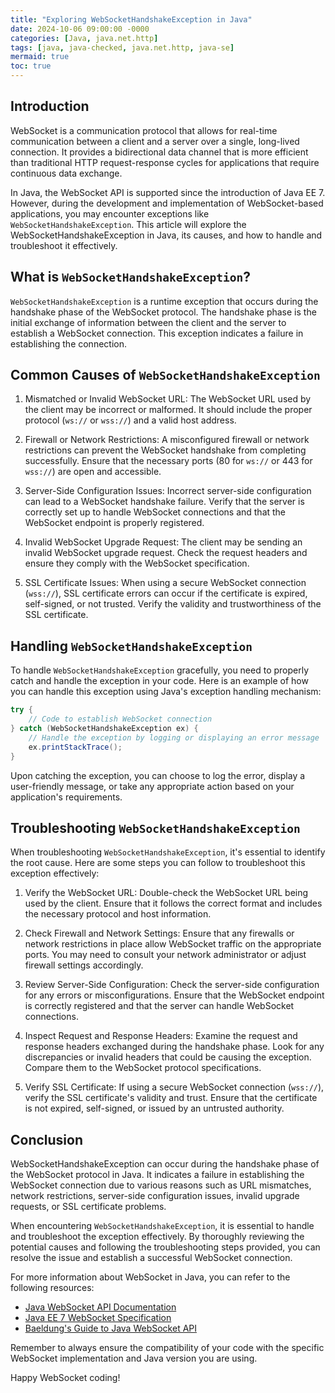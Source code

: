 ```yaml
---
title: "Exploring WebSocketHandshakeException in Java"
date: 2024-10-06 09:00:00 -0000
categories: [Java, java.net.http]
tags: [java, java-checked, java.net.http, java-se]
mermaid: true
toc: true
---
```



## Introduction
WebSocket is a communication protocol that allows for real-time communication between a client and a server over a single, long-lived connection. It provides a bidirectional data channel that is more efficient than traditional HTTP request-response cycles for applications that require continuous data exchange.

In Java, the WebSocket API is supported since the introduction of Java EE 7. However, during the development and implementation of WebSocket-based applications, you may encounter exceptions like `WebSocketHandshakeException`. This article will explore the WebSocketHandshakeException in Java, its causes, and how to handle and troubleshoot it effectively.

## What is `WebSocketHandshakeException`?
`WebSocketHandshakeException` is a runtime exception that occurs during the handshake phase of the WebSocket protocol. The handshake phase is the initial exchange of information between the client and the server to establish a WebSocket connection. This exception indicates a failure in establishing the connection.

## Common Causes of `WebSocketHandshakeException`
1. Mismatched or Invalid WebSocket URL:
   The WebSocket URL used by the client may be incorrect or malformed. It should include the proper protocol (`ws://` or `wss://`) and a valid host address.

2. Firewall or Network Restrictions:
   A misconfigured firewall or network restrictions can prevent the WebSocket handshake from completing successfully. Ensure that the necessary ports (80 for `ws://` or 443 for `wss://`) are open and accessible.

3. Server-Side Configuration Issues:
   Incorrect server-side configuration can lead to a WebSocket handshake failure. Verify that the server is correctly set up to handle WebSocket connections and that the WebSocket endpoint is properly registered.

4. Invalid WebSocket Upgrade Request:
   The client may be sending an invalid WebSocket upgrade request. Check the request headers and ensure they comply with the WebSocket specification.

5. SSL Certificate Issues:
   When using a secure WebSocket connection (`wss://`), SSL certificate errors can occur if the certificate is expired, self-signed, or not trusted. Verify the validity and trustworthiness of the SSL certificate.

## Handling `WebSocketHandshakeException`
To handle `WebSocketHandshakeException` gracefully, you need to properly catch and handle the exception in your code. Here is an example of how you can handle this exception using Java's exception handling mechanism:

```java
try {
    // Code to establish WebSocket connection
} catch (WebSocketHandshakeException ex) {
    // Handle the exception by logging or displaying an error message
    ex.printStackTrace();
}
```

Upon catching the exception, you can choose to log the error, display a user-friendly message, or take any appropriate action based on your application's requirements.

## Troubleshooting `WebSocketHandshakeException`
When troubleshooting `WebSocketHandshakeException`, it's essential to identify the root cause. Here are some steps you can follow to troubleshoot this exception effectively:

1. Verify the WebSocket URL:
   Double-check the WebSocket URL being used by the client. Ensure that it follows the correct format and includes the necessary protocol and host information.

2. Check Firewall and Network Settings:
   Ensure that any firewalls or network restrictions in place allow WebSocket traffic on the appropriate ports. You may need to consult your network administrator or adjust firewall settings accordingly.

3. Review Server-Side Configuration:
   Check the server-side configuration for any errors or misconfigurations. Ensure that the WebSocket endpoint is correctly registered and that the server can handle WebSocket connections.

4. Inspect Request and Response Headers:
   Examine the request and response headers exchanged during the handshake phase. Look for any discrepancies or invalid headers that could be causing the exception. Compare them to the WebSocket protocol specifications.

5. Verify SSL Certificate:
   If using a secure WebSocket connection (`wss://`), verify the SSL certificate's validity and trust. Ensure that the certificate is not expired, self-signed, or issued by an untrusted authority.

## Conclusion
WebSocketHandshakeException can occur during the handshake phase of the WebSocket protocol in Java. It indicates a failure in establishing the WebSocket connection due to various reasons such as URL mismatches, network restrictions, server-side configuration issues, invalid upgrade requests, or SSL certificate problems.

When encountering `WebSocketHandshakeException`, it is essential to handle and troubleshoot the exception effectively. By thoroughly reviewing the potential causes and following the troubleshooting steps provided, you can resolve the issue and establish a successful WebSocket connection.

For more information about WebSocket in Java, you can refer to the following resources:
- [Java WebSocket API Documentation](https://docs.oracle.com/javaee/7/tutorial/websocket.htm)
- [Java EE 7 WebSocket Specification](https://jcp.org/en/jsr/detail?id=356)
- [Baeldung's Guide to Java WebSocket API](https://www.baeldung.com/java-websockets)

Remember to always ensure the compatibility of your code with the specific WebSocket implementation and Java version you are using.

Happy WebSocket coding!